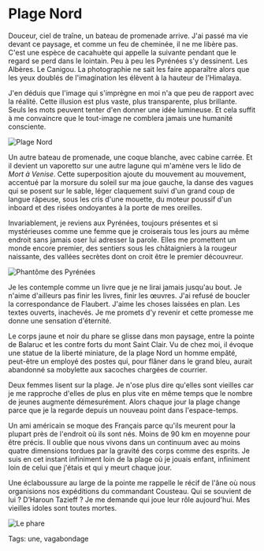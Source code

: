 # Plage Nord

Douceur, ciel de traîne, un bateau de promenade arrive. J'ai passé ma vie devant ce paysage, et comme un feu de cheminée, il ne me libère pas. C'est une espèce de cacahuète qui appelle la suivante pendant que le regard se perd dans le lointain. Peu à peu les Pyrénées s'y dessinent. Les Albères. Le Canigou. La photographie ne sait les faire apparaître alors que les yeux doublés de l'imagination les élèvent à la hauteur de l'Himalaya.

J'en déduis que l'image qui s'imprègne en moi n'a que peu de rapport avec la réalité. Cette illusion est plus vaste, plus transparente, plus brillante. Seuls les mots peuvent tenter d'en donner une idée lumineuse. Et cela suffit à me convaincre que le tout-image ne comblera jamais une humanité consciente.

![Plage Nord](http://blog.tcrouzet.comhttps://tcrouzet.com/images_tc/2013/09/va2_1.jpg)

Un autre bateau de promenade, une coque blanche, avec cabine carrée. Et il devient un vaporetto sur une autre lagune qui m'amène vers le lido de *Mort à Venise*. Cette superposition ajoute du mouvement au mouvement, accentué par la morsure du soleil sur ma joue gauche, la danse des vagues qui se posent sur le sable, léger claquement suivi d'un grand coup de langue râpeuse, sous les cris d'une mouette, du moteur poussif d'un inboard et des risées ondoyantes à la porte de mes oreilles.

Invariablement, je reviens aux Pyrénées, toujours présentes et si mystérieuses comme une femme que je croiserais tous les jours au même endroit sans jamais oser lui adresser la parole. Elles me promettent un monde encore premier, des sentiers sous les châtaigniers à la rougeur naissante, des vallées secrètes dont on croit être le premier découvreur.

![Phantôme des Pyrénées](http://blog.tcrouzet.comhttps://tcrouzet.com/images_tc/2013/09/va2_3.jpg)

Je les contemple comme un livre que je ne lirai jamais jusqu'au bout. Je n'aime d'ailleurs pas finir les livres, finir les œuvres. J'ai refusé de boucler la correspondance de Flaubert. J'aime les choses laissées en plan. Les textes ouverts, inachevés. Je me promets d'y revenir et cette promesse me donne une sensation d'éternité.

Le corps jaune et noir du phare se glisse dans mon paysage, entre la pointe de Balaruc et les contre forts du mont Saint Clair. Vu de chez moi, il évoque une statue de la liberté miniature, de la plage Nord un homme empâté, peut-être un employé des postes qui, pour flâner dans le grand bleu, aurait abandonné sa mobylette aux sacoches chargées de courrier.

Deux femmes lisent sur la plage. Je n'ose plus dire qu'elles sont vieilles car je me rapproche d'elles de plus en plus vite en même temps que le nombre de jeunes augmente démesurément. Alors chaque jour la plage change parce que je la regarde depuis un nouveau point dans l'espace-temps.

Un ami américain se moque des Français parce qu'ils meurent pour la plupart près de l'endroit où ils sont nés. Moins de 90 km en moyenne pour être précis. Il oublie que nous vivons dans un continuum avec au moins quatre dimensions tordues par la gravité des corps comme des esprits. Je suis en cet instant infiniment loin de la plage où je jouais enfant, infiniment loin de celui que j'étais et qui y meurt chaque jour.

Une éclaboussure au large de la pointe me rappelle le récif de l'âne où nous organisions nos expéditions du commandant Cousteau. Qui se souvient de lui ? D’Haroun Tazieff ? Je me demande qui joue leur rôle aujourd'hui. Mes vieilles idoles sont toutes mortes.

![Le phare](http://blog.tcrouzet.comhttps://tcrouzet.com/images_tc/2013/09/va2_2.jpg)



Tags: une, vagabondage